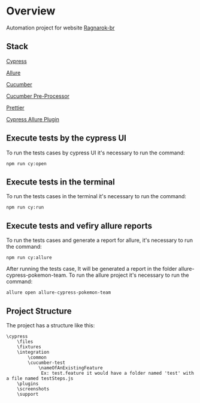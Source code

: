 # Overview

Automation project for website [Ragnarok-br](https://playragnarokonlinebr.com/database/thor)

## Stack

[Cypress](https://docs.cypress.io/guides/overview/why-cypress)

[Allure](https://docs.qameta.io/allure/)

[Cucumber](https://cucumber.io/)

[Cucumber Pre-Processor](https://github.com/TheBrainFamily/cypress-cucumber-preprocessor)

[Prettier](https://prettier.io/)

[Cypress Allure Plugin](https://github.com/Shelex/cypress-allure-plugin-example)

## Execute tests by the cypress UI

To run the tests cases by cypress UI it's necessary to run the command:

`npm run cy:open`

## Execute tests in the terminal

To run the tests cases in the terminal it's necessary to run the command:

`npm run cy:run`

## Execute tests and vefiry allure reports

To run the tests cases and generate a report for allure, it's necessary to run
the command:

`npm run cy:allure`

After running the tests case, It will be generated a report in the folder
allure-cypress-pokemon-team. To run the allure project it's necessary to run the
command:

`allure open allure-cypress-pokemon-team `

## Project Structure

The project has a structure like this:

```
\cypress
    \files
    \fixtures
    \integration
        \common
        \cucumber-test
            \nameOfAnExistingFeature
             Ex: test.feature it would have a folder named 'test' with a file named testSteps.js
    \plugins
    \screenshots
    \support
```
